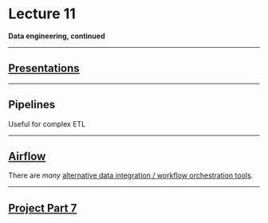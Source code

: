 # Lecture 11

**Data engineering, continued**

---

## [Presentations](../docs/project.md#presentation)

---

## Pipelines

Useful for complex ETL

---

## [Airflow](https://airflow.apache.org/)

There are _many_ [alternative data integration / workflow orchestration tools](https://www.pracdata.io/p/open-source-data-engineering-landscape-2025).

---

## [Project Part 7](../docs/project.md#part-7)
